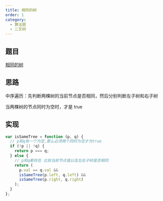 ```yaml
---
title: 相同的树
order: 1
category:
  - 算法题
  - 二叉树
---
```


## 题目

[相同的树](https://leetcode.cn/problems/same-tree/)

## 思路

中序遍历：先判断两棵树的当前节点是否相同，然后分别判断左子树和右子树

当两棵树的节点同时为空时，才是 true

## 实现

```js
var isSameTree = function (p, q) {
  // p和q有一个为空,那么必须两个同时为空才为true
  if (!p || !q) {
    return p === q;
  } else {
    // p和q都存在 比较当前节点值以及左右子树是否相同
    return (
      p.val == q.val &&
      isSameTree(p.left, q.left) &&
      isSameTree(p.right, q.right)
    );
  }
};
```
